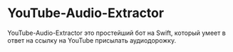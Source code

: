 # YouTube-Audio-Extractor

YouTube-Audio-Extractor это простейший бот на Swift, который умеет в ответ на ссылку на YouTube присылать аудиодорожку.
